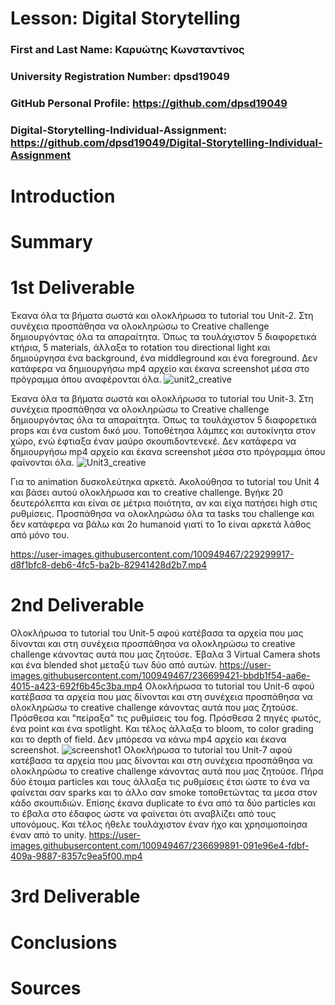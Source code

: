 # Lesson: Digital Storytelling

### First and Last Name: Καρυώτης Κωνσταντίνος
### University Registration Number: dpsd19049
### GitHub Personal Profile: https://github.com/dpsd19049
### Digital-Storytelling-Individual-Assignment: https://github.com/dpsd19049/Digital-Storytelling-Individual-Assignment

# Introduction



# Summary


# 1st Deliverable
Έκανα όλα τα βήματα σωστά και ολοκλήρωσα το tutorial του Unit-2. Στη συνέχεια προσπάθησα να ολοκληρώσω το Creative challenge δημιουργόντας όλα τα απαραίτητα. Όπως τα τουλάχιστον 5 διαφορετικά κτήρια, 5 materials, άλλαξα το rotation του directional light και δημιούργησα ένα background, ένα middleground και ένα foreground. Δεν κατάφερα να δημιουργήσω mp4 αρχείο και έκανα screenshot μέσα στο πρόγραμμα όπου αναφέρονται όλα.
![unit2_creative](https://user-images.githubusercontent.com/100949467/229299778-9151ecde-6756-4ecc-bb84-9a9e5fdd904b.png)


Έκανα όλα τα βήματα σωστά και ολοκλήρωσα το tutorial του Unit-3. Στη συνέχεια προσπάθησα να ολοκληρώσω το Creative challenge δημιουργόντας όλα τα απαραίτητα. Όπως τα τουλάχιστον 5 διαφορετικά props και ένα custom δικό μου. Τοποθέτησα λάμπες και αυτοκίνητα στον χώρο, ενώ έφτιαξα έναν μαύρο σκουπιδοντενεκέ. Δεν κατάφερα να δημιουργήσω mp4 αρχείο και έκανα screenshot μέσα στο πρόγραμμα όπου φαίνονται όλα.
![Unit3_creative](https://user-images.githubusercontent.com/100949467/229299802-d1c7f01b-f407-4012-b9e3-6d72b1373a56.png)


Για το animation δυσκολεύτηκα αρκετά. Ακολούθησα το tutorial του Unit 4 και βάσει αυτού ολοκλήρωσα και το creative challenge. Βγήκε 20 δευτερόλεπτα και είναι σε μέτρια ποιότητα, αν και είχα πατήσει high στις ρυθμίσεις. Προσπάθησα να ολοκληρώσω όλα τα tasks του challenge και δεν κατάφερα να βάλω και 2ο humanoid γιατί το 1ο είναι αρκετά λάθος από μόνο του.


https://user-images.githubusercontent.com/100949467/229299917-d8f1bfc8-deb6-4fc5-ba2b-82941428d2b7.mp4


# 2nd Deliverable
Ολοκλήρωσα το tutorial του Unit-5 αφού κατέβασα τα αρχεία που μας δίνονται και στη συνέχεια προσπάθησα να ολοκληρώσω το creative challenge κάνοντας αυτά που μας ζητούσε. Έβαλα 3 Virtual Camera shots και ένα blended shot μεταξύ των δύο από αυτών.
https://user-images.githubusercontent.com/100949467/236699421-bbdb1f54-aa6e-4015-a423-692f6b45c3ba.mp4
Ολοκλήρωσα το tutorial του Unit-6 αφού κατέβασα τα αρχεία που μας δίνονται και στη συνέχεια προσπάθησα να ολοκληρώσω το creative challenge κάνοντας αυτά που μας ζητούσε. Πρόσθεσα και "πείραξα" τις ρυθμίσεις του fog. Πρόσθεσα 2 πηγές φωτός, ένα point και ένα spotlight. Και τέλος άλλαξα το bloom, το color grading και το depth of field. Δεν μπόρεσα να κάνω mp4 αρχείο και έκανα screenshot.
![screenshot1](https://user-images.githubusercontent.com/100949467/236699632-8514283e-c22a-4023-a355-274408c625d9.png)
Ολοκλήρωσα το tutorial του Unit-7 αφού κατέβασα τα αρχεία που μας δίνονται και στη συνέχεια προσπάθησα να ολοκληρώσω το creative challenge κάνοντας αυτά που μας ζητούσε. Πήρα δύο έτοιμα particles και τους άλλαξα τις ρυθμίσεις έτσι ώστε το ένα να φαίνεται σαν sparks και το άλλο σαν smoke τοποθετώντας τα μεσα στον κάδο σκουπιδιών. Επίσης έκανα duplicate το ένα από τα δύο particles και το έβαλα στο έδαφος ώστε να φαίνεται ότι αναβλίζει από τους υπονόμους. Και τέλος ήθελε τουλάχιστον έναν ήχο και χρησιμοποίησα έναν από το unity.
https://user-images.githubusercontent.com/100949467/236699891-091e96e4-fdbf-409a-9887-8357c9ea5f00.mp4



# 3rd Deliverable 


# Conclusions


# Sources
